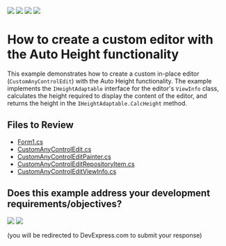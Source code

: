 <!-- default badges list -->
![](https://img.shields.io/endpoint?url=https://codecentral.devexpress.com/api/v1/VersionRange/128637768/24.2.1%2B)
[![](https://img.shields.io/badge/Open_in_DevExpress_Support_Center-FF7200?style=flat-square&logo=DevExpress&logoColor=white)](https://supportcenter.devexpress.com/ticket/details/T236498)
[![](https://img.shields.io/badge/📖_How_to_use_DevExpress_Examples-e9f6fc?style=flat-square)](https://docs.devexpress.com/GeneralInformation/403183)
[![](https://img.shields.io/badge/💬_Leave_Feedback-feecdd?style=flat-square)](#does-this-example-address-your-development-requirementsobjectives)
<!-- default badges end -->

# How to create a custom editor with the Auto Height functionality

This example demonstrates how to create a custom in-place editor (`CustomAnyControlEdit`) with the Auto Height functionality. The example implements the `IHeightAdaptable` interface for the editor's `ViewInfo` class, calculates the height required to display the content of the editor, and returns the height in the `IHeightAdaptable.CalcHeight` method.


## Files to Review

* [Form1.cs](./CS/TreeListAutoNodeHeight/Form1.cs)
* [CustomAnyControlEdit.cs](./CS/TreeListAutoNodeHeight/TreeListAutoNodeHeight/CustomAnyControlEdit.cs)
* [CustomAnyControlEditPainter.cs](./CS/TreeListAutoNodeHeight/TreeListAutoNodeHeight/CustomAnyControlEditPainter.cs)
* [CustomAnyControlEditRepositoryItem.cs](./CS/TreeListAutoNodeHeight/TreeListAutoNodeHeight/CustomAnyControlEditRepositoryItem.cs)
* [CustomAnyControlEditViewInfo.cs](./CS/TreeListAutoNodeHeight/TreeListAutoNodeHeight/CustomAnyControlEditViewInfo.cs)
<!-- feedback -->
## Does this example address your development requirements/objectives?

[<img src="https://www.devexpress.com/support/examples/i/yes-button.svg"/>](https://www.devexpress.com/support/examples/survey.xml?utm_source=github&utm_campaign=create-custom-editor-with-auto-height-functionality&~~~was_helpful=yes) [<img src="https://www.devexpress.com/support/examples/i/no-button.svg"/>](https://www.devexpress.com/support/examples/survey.xml?utm_source=github&utm_campaign=create-custom-editor-with-auto-height-functionality&~~~was_helpful=no)

(you will be redirected to DevExpress.com to submit your response)
<!-- feedback end -->
